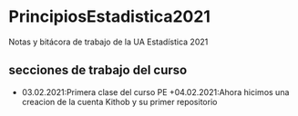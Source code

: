 # PrincipiosEstadistica2021
Notas y bitácora  de trabajo de la UA Estadística 2021
## secciones de trabajo del curso 
+ 03.02.2021:Primera clase del curso PE
+04.02.2021:Ahora hicimos una creacion de la cuenta Kithob y su primer repositorio
